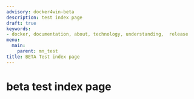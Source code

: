 ```yaml
---
advisory: docker4win-beta
description: test index page
draft: true
keywords:
- docker, documentation, about, technology, understanding,  release
menu:
  main:
    parent: mn_test
title: BETA Test index page
---
```


# beta test index page

